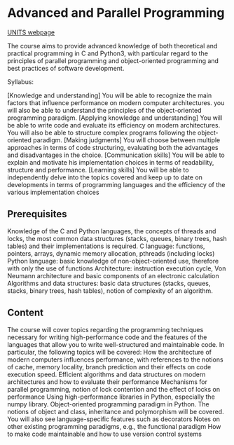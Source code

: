 # Advanced and Parallel Programming

[UNITS webpage]([http://www.math.sissa.it/course/phd-course-master-course/advanced-programming-2](https://corsi.units.it/sm30/modulo/2023/308905/af_gen_cod/270sm)https://corsi.units.it/sm30/modulo/2023/308905/af_gen_cod/270sm)

The course aims to provide advanced knowledge of both theoretical and practical programming in C and Python3, with particular regard to the principles of parallel programming and object-oriented programming and best practices of software development.

Syllabus:

[Knowledge and understanding] You will be able to recognize the main factors that influence performance on modern computer architectures. you will also be able to understand the principles of the object-oriented programming paradigm.
[Applying knowledge and understanding] You will be able to write code and evaluate its efficiency on modern architectures. You will also be able to structure complex programs following the object-oriented paradigm.
[Making judgments] You will choose between multiple approaches in terms of code structuring, evaluating both the advantages and disadvantages in the choice.
[Communication skills] You will be able to explain and motivate his implementation choices in terms of readability, structure and performance.
[Learning skills] You will be able to independently delve into the topics covered and keep up to date on developments in terms of programming languages and the efficiency of the various implementation choices

## Prerequisites
Knowledge of the C and Python languages, the concepts of threads and locks, the most common data structures (stacks, queues, binary trees, hash tables) and their implementations is required.
C language: functions, pointers, arrays, dynamic memory allocation, pthreads (including locks)
Python language: basic knowledge of non-object-oriented use, therefore with only the use of functions
Architecture: instruction execution cycle, Von Neumann architecture and basic components of an electronic calculation
Algorithms and data structures: basic data structures (stacks, queues, stacks, binary trees, hash tables), notion of complexity of an algorithm.

## Content

The course will cover topics regarding the programming techniques necessary for writing high-performance code and the features of the languages that allow you to write well-structured and maintainable code.
In particular, the following topics will be covered:
How the architecture of modern computers influences performance, with references to the notions of cache, memory locality, branch prediction and their effects on code execution speed.
Efficient algorithms and data structures on modern architectures and how to evaluate their performance
Mechanisms for parallel programming, notion of lock contention and the effect of locks on performance
Using high-performance libraries in Python, especially the numpy library.
Object-oriented programming paradigm in Python. The notions of object and class, inheritance and polymorphism will be covered. You will also see language-specific features such as decorators
Notes on other existing programming paradigms, e.g., the functional paradigm
How to make code maintainable and how to use version control systems
